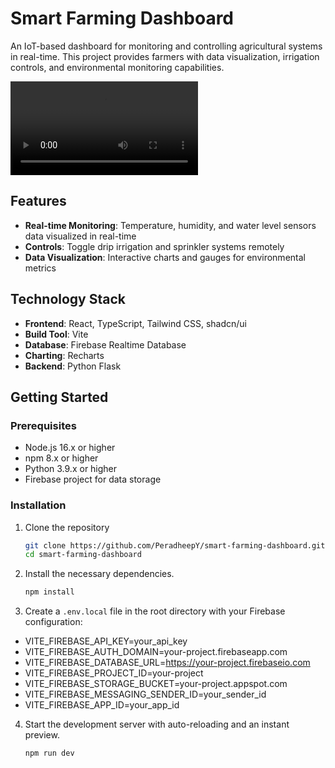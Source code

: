 # Smart Farming Dashboard

An IoT-based dashboard for monitoring and controlling agricultural systems in real-time. This project provides farmers with data visualization, irrigation controls, and environmental monitoring capabilities.

![Smart Farming Dashboard Preview](./public\Smart_farming_dashboard.mp4)

## Features

- **Real-time Monitoring**: Temperature, humidity, and water level sensors data visualized in real-time
- **Controls**: Toggle drip irrigation and sprinkler systems remotely
- **Data Visualization**: Interactive charts and gauges for environmental metrics

## Technology Stack

- **Frontend**: React, TypeScript, Tailwind CSS, shadcn/ui
- **Build Tool**: Vite
- **Database**: Firebase Realtime Database
- **Charting**: Recharts
- **Backend**: Python Flask

## Getting Started

### Prerequisites

- Node.js 16.x or higher
- npm 8.x or higher
- Python 3.9.x or higher
- Firebase project for data storage


### Installation

1. Clone the repository
   ```sh
   git clone https://github.com/PeradheepY/smart-farming-dashboard.git
   cd smart-farming-dashboard
   ```

2. Install the necessary dependencies.
   ```sh
   npm install
   ```

3. Create a `.env.local` file in the root directory with your Firebase configuration:
- VITE_FIREBASE_API_KEY=your_api_key
- VITE_FIREBASE_AUTH_DOMAIN=your-project.firebaseapp.com
- VITE_FIREBASE_DATABASE_URL=https://your-project.firebaseio.com
- VITE_FIREBASE_PROJECT_ID=your-project
- VITE_FIREBASE_STORAGE_BUCKET=your-project.appspot.com
- VITE_FIREBASE_MESSAGING_SENDER_ID=your_sender_id
- VITE_FIREBASE_APP_ID=your_app_id


4. Start the development server with auto-reloading and an instant preview.
   ```sh
   npm run dev
   ```
